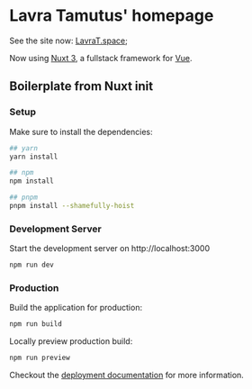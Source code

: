 # Lavra Tamutus' homepage

See the site now: [LavraT.space](https://lavrat.space);

Now using [Nuxt 3](https://v3.nuxtjs.org), a fullstack framework for [Vue](https://vuejs.org/).

## Boilerplate from Nuxt init

### Setup

Make sure to install the dependencies:

```bash
## yarn
yarn install

## npm
npm install

## pnpm
pnpm install --shamefully-hoist
```

### Development Server

Start the development server on http://localhost:3000

```bash
npm run dev
```

### Production

Build the application for production:

```bash
npm run build
```

Locally preview production build:

```bash
npm run preview
```

Checkout the [deployment documentation](https://v3.nuxtjs.org/guide/deploy/presets) for more information.
